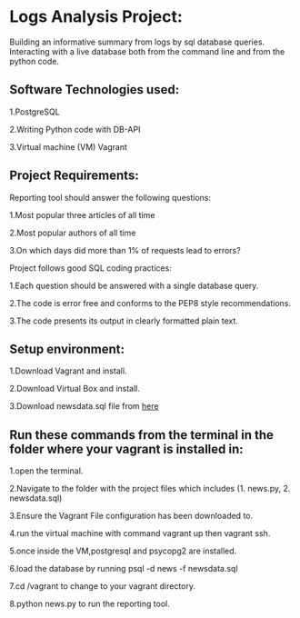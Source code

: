 # Logs Analysis Project:

Building an informative summary from logs by sql database queries. Interacting with a live database both from the command line and from the python code.

## Software Technologies used:

1.PostgreSQL

2.Writing Python code with DB-API

3.Virtual machine (VM) Vagrant

## Project Requirements:

Reporting tool should answer the following questions:

1.Most popular three articles of all time

2.Most popular authors of all time

3.On which days did more than 1% of requests lead to errors?

Project follows good SQL coding practices:

1.Each question should be answered with a single database query.

2.The code is error free and conforms to the PEP8 style recommendations.

3.The code presents its output in clearly formatted plain text.

## Setup environment:

1.Download Vagrant and install.

2.Download Virtual Box and install.

3.Download newsdata.sql file from [here](https://d17h27t6h515a5.cloudfront.net/topher/2016/August/57b5f748_newsdata/newsdata.zip)
  
## Run these commands from the terminal in the folder where your vagrant is installed in:

1.open the terminal.

2.Navigate to the folder with the project files which includes (1. news.py, 2. newsdata.sql)

3.Ensure the Vagrant File configuration has been downloaded to.

4.run the virtual machine with command vagrant up then vagrant ssh.

5.once inside the VM,postgresql and psycopg2 are installed.

6.load the database by running psql -d news -f newsdata.sql

7.cd /vagrant to change to your vagrant directory.

8.python news.py to run the reporting tool.
